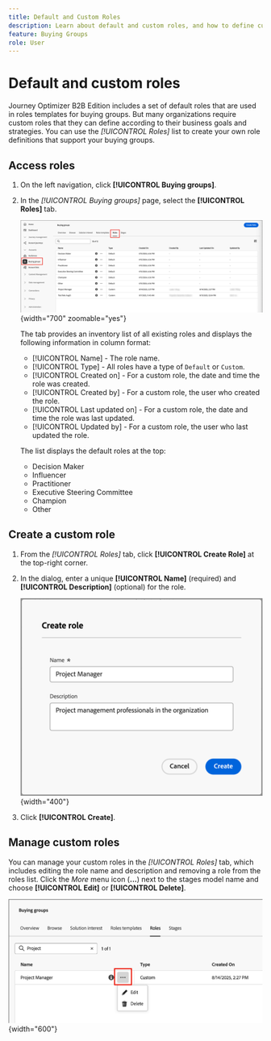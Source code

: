 ```yaml
---
title: Default and Custom Roles
description: Learn about default and custom roles, and how to define custom roles for use in buying group roles templates.
feature: Buying Groups
role: User
---
```

# Default and custom roles

Journey Optimizer B2B Edition includes a set of default roles that are used in roles templates for buying groups. But many organizations require custom roles that they can define according to their business goals and strategies. You can use the _[!UICONTROL Roles]_ list to create your own role definitions that support your buying groups.

## Access roles

1. On the left navigation, click **[!UICONTROL Buying groups]**.

1. In the _[!UICONTROL Buying groups]_ page, select the **[!UICONTROL Roles]** tab.

   ![Roles tab](./assets/roles-tab.png){width="700" zoomable="yes"}

   The tab provides an inventory list of all existing roles and displays the following information in column format:

   * [!UICONTROL Name] - The role name.
   * [!UICONTROL Type] - All roles have a type of `Default` or `Custom`.
   * [!UICONTROL Created on] - For a custom role, the date and time the role was created.
   * [!UICONTROL Created by] - For a custom role, the user who created the role.
   * [!UICONTROL Last updated on] - For a custom role, the date and time the role was last updated.
   * [!UICONTROL Updated by] - For a custom role, the user who last updated the role.

   The list displays the default roles at the top:

   * Decision Maker
   * Influencer
   * Practitioner
   * Executive Steering Committee
   * Champion
   * Other

## Create a custom role

1. From the _[!UICONTROL Roles]_ tab, click **[!UICONTROL Create Role]** at the top-right corner.

1. In the dialog, enter a unique **[!UICONTROL Name]** (required) and **[!UICONTROL Description]** (optional) for the role.

   ![Create Role dialog](./assets/roles-create-dialog.png){width="400"}

1. Click **[!UICONTROL Create]**.

## Manage custom roles

You can manage your custom roles in the _[!UICONTROL Roles]_ tab, which includes editing the role name and description and removing a role from the roles list. Click the _More_ menu icon (**...**) next to the stages model name and choose **[!UICONTROL Edit]** or **[!UICONTROL Delete]**.

![Edit or delete a custom role](./assets/roles-more-menu.png){width="600"}
